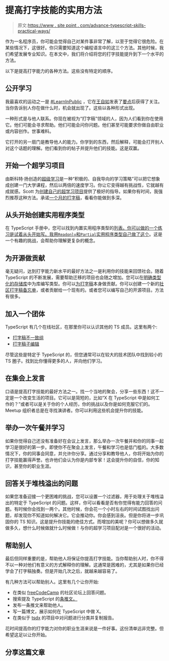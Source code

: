 # 提高打字技能的实用方法

> 原文:[https://www . site point . com/advance-typescript-skills-practical-ways/](https://www.sitepoint.com/advance-typescript-skills-practical-ways/)

作为一名程序员，你可能会觉得自己对某件事非常了解，以至于觉得它很危险。在某些情况下，这很好。你只需要知道这个编程语言中的这三个方法。其他时候，我们希望发展专业知识。在本文中，我们将介绍将您的打字技能提升到下一个水平的方法。

以下是提高打字能力的各种方法。这些没有特定的顺序。

## 公开学习

我最喜欢的运动之一是 [#LearnInPublic](https://www.swyx.io/writing/learn-in-public/) ，它在[王自如](https://twitter.com/swyx)发表了[要点](https://gist.github.com/sw-yx/9720bd4a30606ca3ffb8d407113c0fe5)后获得了关注。当你告诉别人你在做什么时，机会就出现了。这些以各种形式出现。

一种形式是与他人联系。你现在被视为“打字稿”领域的人，因为人们看到你在使用它。他们可能会寻求帮助。他们可能会问你问题。他们甚至可能要求你做自由职业或内容创作。世事难料。

它打开的另一扇门是教导他人的能力。你学到的东西，然后解释，可能会打开别人对这个话题的理解。他们看到你的帖子并提升他们的技能。这是双赢。

## 开始一个超学习项目

由斯科特·扬创造的[超级学习](https://www.scotthyoung.com/blog/ultralearning/)是一种“积极的、自我导向的学习策略”可以把它想象成创建一门大学课程，然后以两倍的速度学习。你让它变得越有挑战性，它就越有成就感。Scott 为[创建自己的超学习项目](https://www.scotthyoung.com/blog/2016/07/28/ultralearn-diy-1/)提供了极好的指导。如果你有时间，我强烈推荐这种方法。承诺[一个月的打字稿](https://twitter.com/jsjoeio/status/1179887451667496960?s=20)，看看你能做到多深。

## 从头开始创建实用程序类型

在 TypeScript 手册中，您可以找到内置实用程序类型的[列表。你可以做的一个练习是试着从头开始写。我](https://www.typescriptlang.org/docs/handbook/utility-types.html)[用`Readonly`和`Partial`实用程序类型自己做了这个](https://joeprevite.com/understanding-mapped-types-in-typescript)。这是一个有趣的挑战，会帮助你理解更复杂的概念。

## 为开源做贡献

毫无疑问，达到打字能力新水平的最好方法之一是利用你的技能来回馈社会。随着 TypeScript 的不断发展，需要帮助迁移的项目也会随之增加。您可以在[明确类型化的存储库](https://github.com/DefinitelyTyped/DefinitelyTyped)中为库编写类型。你可以[为打字稿](https://github.com/microsoft/TypeScript/blob/master/CONTRIBUTING.md)本身做贡献。你可以创建一个新的[社区打字稿备忘单](https://github.com/typescript-cheatsheets)，或者贡献给一个现有的。或者您可以编写自己的开源项目。方法有很多。

## 加入一个团体

TypeScript 有几个在线社区，在那里你可以认识其他的 TS 成员。这里有两个:

*   [打字稿不一致组](https://discordapp.com/invite/typescript)
*   [打字稿子编辑](https://www.reddit.com/r/typescript/)

尽管这些是特定于 TypeScript 的，但您通常可以在较大的技术团队中找到较小的 TS 圈子。找到比你懂得更多的人，并向他们学习。

## 在集会上发言

口语是提高打字技能的最好方法之一。找一个当地的聚会，分享一些东西！这不一定是一个改变生活的项目。它可以是简短的，比如“X 在 TypeScript 中是如何工作的？”或者可以是关于你的个人经历，你的挑战以及你是如何克服它们的。Meetup 组织者总是在寻找演讲者。你可以利用这些机会提升你的技能。

## 举办一次午餐并学习

如果你觉得自己还没有准备好在会议上发言，那么举办一次午餐并和你的同事一起学习是很好的第一步。即使你不在聚会上发言，午餐和学习也是低门槛的。大多数情况下，你的同事会同意，并允许你分享。通过分享和教导他人，你将开始为你的打字技能赢得声誉。也许他们会认为你是内部专家！这会提升你的自信，你的知识，甚至你的职业生涯。

## 回答关于堆栈溢出的问题

如果您准备迎接一个更困难的挑战，您可以设置一个过滤器，用于处理关于堆栈溢出的特定于 TypeScript 的问题。这样，你可以看看是否有你觉得有能力回答的问题。有时候你会找到一两个。其他时候，你会花一个小时左右的时间试图找出问题，却发现你不知道如何解决它。它会推动你。你会感到沮丧。但是你将进一步巩固你的 TS 知识。这是提升你技能的绝佳方式。而增加的美呢？你可以想做多久就做多久，想什么时候做就什么时候做！与你的超学习项目配对是一个很好的活动。

## 帮助别人

最后但同样重要的是，帮助他人将保证你提高打字技能。当你帮助别人时，你不得不以一种对他们有意义的方式解释你的理解。这通常是困难的，尤其是如果你已经学会了打字稿独奏。但是开始几次之后，就越来越容易了。

有几种方法可以帮助别人。这里有几个让你开始:

*   在类似 [freeCodeCamp](https://www.freecodecamp.org/forum) 的社区论坛上回答问题。
*   搜索提及 TypeScript 的[条推文。](https://twitter.com/search?q=typescript&src=typd)
*   发布一条推文来帮助他人。
*   写一篇博文，展示如何在 TypeScript 中做 X。
*   在类似于 [tsdx](https://github.com/jaredpalmer/tsdx) 的项目中对问题进行分类并复制报告。

花时间提高你的打字能力对你的职业生涯来说是一件好事。这份清单远非完整。但希望这足以让你开始。

## 分享这篇文章